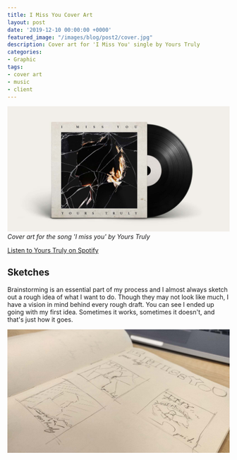 ```yaml
---
title: I Miss You Cover Art
layout: post
date: '2019-12-10 00:00:00 +0000'
featured_image: "/images/blog/post2/cover.jpg"
description: Cover art for 'I Miss You' single by Yours Truly
categories:
- Graphic
tags:
- cover art
- music
- client
---
```


![](/images/blog/post2/cover.jpg)
*Cover art for the song 'I miss you' by Yours Truly*

[Listen to Yours Truly on Spotify](https://open.spotify.com/artist/2rFT993ScLaetNI6Kc4efq)

## Sketches
Brainstorming is an essential part of my process and I almost always  sketch out a rough idea of what I want to do. Though they may not look like much, I have a vision in mind behind every rough draft. You can see I ended up going with my first idea. Sometimes it works, sometimes it doesn't, and that's just how it goes.

![](/images/blog/post2/sketches.jpg)